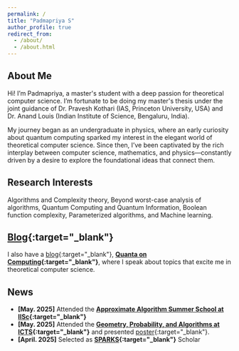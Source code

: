 ```yaml
---
permalink: /
title: "Padmapriya S"
author_profile: true
redirect_from: 
  - /about/
  - /about.html
---
```


## About Me

Hi! I’m Padmapriya, a master's student with a deep passion for theoretical computer science. I’m fortunate to be doing my master's thesis under the joint guidance of Dr. Pravesh Kothari (IAS, Princeton University, USA) and Dr. Anand Louis (Indian Institute of Science, Bengaluru, India).

My journey began as an undergraduate in physics, where an early curiosity about quantum computing sparked my interest in the elegant world of theoretical computer science. Since then, I’ve been captivated by the rich interplay between computer science, mathematics, and physics—constantly driven by a desire to explore the foundational ideas that connect them.

## Research Interests

Algorithms and Complexity theory, Beyond worst-case analysis of algorithms, Quantum Computing and Quantum Information, Boolean function complexity, Parameterized algorithms, and Machine learning. 

## [Blog](https://o-qcblog.github.io/){:target="_blank"}

I also have a [blog](https://o-qcblog.github.io/){:target="_blank"}, **[Quanta on Computing](https://o-qcblog.github.io/){:target="_blank"}**, where I speak about topics that excite me in theoretical computer science.

## News

- **[May. 2025]** Attended the **[Approximate Algorithm Summer School at IISc](https://algo.csa.iisc.ac.in/summerschool_25/index.html){:target="_blank"}**
- **[May. 2025]** Attended the **[Geometry, Probability, and Algorithms at ICTS](https://www.icts.res.in/discussion-meeting/gpa25){:target="_blank"}** and presented [poster](https://drive.google.com/file/d/1gGBCYK_K3BSqXaUFnpw32lVEd-hNLex2/view?usp=sharing){:target="_blank"}.
- **[April. 2025]** Selected as **[SPARKS](https://www.csa.iisc.ac.in/sparks-programme/){:target="_blank"}** Scholar

